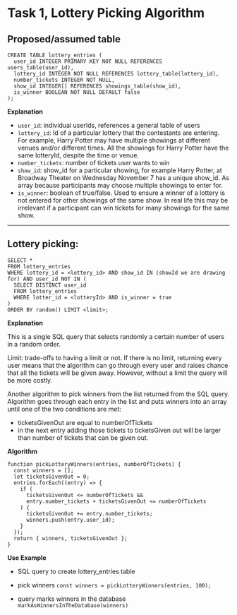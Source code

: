 # Task 1, Lottery Picking Algorithm

## Proposed/assumed table

```
CREATE TABLE lottery_entries (
  user_id INTEGER PRIMARY KEY NOT NULL REFERENCES users_table(user_id),
  lottery_id INTEGER NOT NULL REFERENCES lottery_table(lottery_id),
  number_tickets INTEGER NOT NULL,
  show_id INTEGER[] REFERENCES showings_table(show_id),
  is_winner BOOLEAN NOT NULL DEFAULT false
);

```

**Explanation**

- `user_id`: individual userIds, references a general table of users
- `lottery_id`: Id of a particular lottery that the contestants are entering. For example, Harry Potter may have multiple showings at different venues and/or different times. All the showings for Harry Potter have the same lotteryId, despite the time or venue.
- `number_tickets`: number of tickets user wants to win
- `show_id`: show_id for a particular showing, for example Harry Potter, at Broadway Theater on Wednesday November 7 has a unique show_id. As array because participants may choose multiple showings to enter for.
- `is_winner`: boolean of true/false. Used to ensure a winner of a lottery is not entered for other showings of the same show. In real life this may be irrelevant if a participant can win tickets for many showings for the same show.

---

## Lottery picking:

```
SELECT *
FROM lottery_entries
WHERE lottery_id = <lottery_id> AND show_id IN (showId we are drawing for) AND user_id NOT IN (
  SELECT DISTINCT user_id
  FROM lottery_entries
  WHERE lotter_id = <lotteryId> AND is_winner = true
)
ORDER BY random() LIMIT <limit>;
```

**Explanation**

This is a single SQL query that selects randomly a certain number of users in a random order.

Limit: trade-offs to having a limit or not. If there is no limit, returning every user means that the algorithm can go through every user and raises chance that all the tickets will be given away. However, without a limit the query will be more costly.

Another algorithm to pick winners from the list returned from the SQL query. Algorithm goes through each entry in the list and puts winners into an array until one of the two conditions are met:

- ticketsGivenOut are equal to numberOfTickets
- in the next entry adding those tickets to ticketsGiven out will be larger than number of tickets that can be given out.

**Algorithm**

```
function pickLotteryWinners(entries, numberOfTickets) {
  const winners = [];
  let ticketsGivenOut = 0;
  entries.forEach((entry) => {
    if (
      ticketsGivenOut <= numberOfTickets &&
      entry.number_tickets + ticketsGivenOut <= numberOfTickets
    ) {
      ticketsGivenOut += entry.number_tickets;
      winners.push(entry.user_id);
    }
  });
  return { winners, ticketsGivenOut };
}

```

**Use Example**

- SQL query to create lottery_entries table

- pick winners
  `const winners = pickLotteryWinners(entries, 100);`

- query marks winners in the database
  `markAsWinnersInTheDatabase(winners)`
